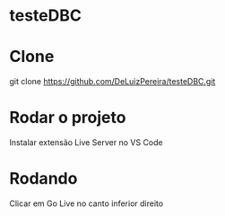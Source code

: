 # testeDBC

# Clone
git clone https://github.com/DeLuizPereira/testeDBC.git

# Rodar o projeto
Instalar extensão Live Server no VS Code

# Rodando
Clicar em Go Live no canto inferior direito